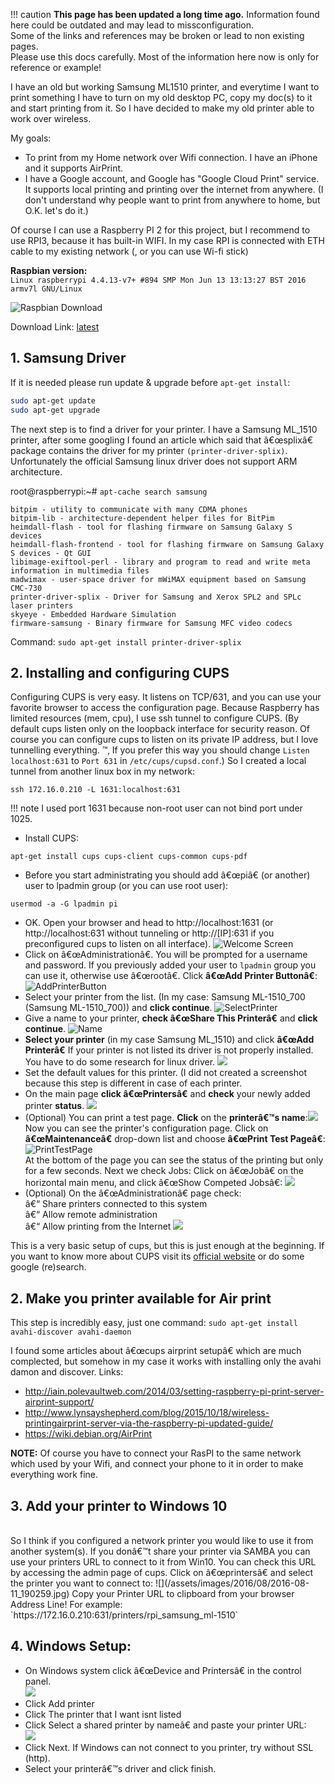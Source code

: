 !!! caution
    **This page has been updated a long time ago.**  Information found here could be outdated and may lead to missconfiguration.  
    Some of the links and references may be broken or lead to non existing pages.  
    Please use this docs carefully. Most of the information here now is only for reference or example!
    
I have an old but working Samsung ML1510 printer, and everytime I want to print something I have to turn on my old desktop PC, copy my doc(s) to it and  start printing from it. So I have decided to make my old printer able to work over wireless. 

My goals:  

* To print from my Home network over Wifi connection. I have an iPhone and it supports AirPrint.  
* I have a Google account, and Google has "Google Cloud Print" service. It supports local printing and printing over the internet from anywhere. (I don't understand why people want to print from anywhere to home, but O.K. let's do it.)

Of course I can use a Raspberry PI 2 for this project, but I recommend to use RPI3, because it has built-in WIFI. In my case RPI is connected with ETH cable to my existing network (, or you can use Wi-fi stick)

**Raspbian version:**  
`Linux raspberrypi 4.4.13-v7+ #894 SMP Mon Jun 13 13:13:27 BST 2016 armv7l GNU/Linux`

![Raspbian Download](/assets/images/2016/08/2016-08-12_163904.jpg)

Download Link: [latest](https://downloads.raspberrypi.org/raspbian_latest)

## 1. Samsung Driver

If it is needed please run update & upgrade before `apt-get install`:
```bash
sudo apt-get update
sudo apt-get upgrade
```

The next step is to find a driver for your printer. I have a Samsung ML_1510 printer, after some googling I found an article which said that â€œsplixâ€ package contains the driver for my printer `(printer-driver-splix)`.
Unfortunately the official Samsung linux driver does not support ARM architecture.

root@raspberrypi:~# `apt-cache search samsung`
```
bitpim - utility to communicate with many CDMA phones
bitpim-lib - architecture-dependent helper files for BitPim
heimdall-flash - tool for flashing firmware on Samsung Galaxy S devices
heimdall-flash-frontend - tool for flashing firmware on Samsung Galaxy S devices - Qt GUI
libimage-exiftool-perl - library and program to read and write meta information in multimedia files
madwimax - user-space driver for mWiMAX equipment based on Samsung CMC-730
printer-driver-splix - Driver for Samsung and Xerox SPL2 and SPLc laser printers
skyeye - Embedded Hardware Simulation
firmware-samsung - Binary firmware for Samsung MFC video codecs
```
Command:
`sudo apt-get install printer-driver-splix`

## 2. Installing and configuring CUPS
Configuring CUPS is very easy. It listens on TCP/631, and you can use your favorite  browser to access the configuration page.
Because Raspberry has limited resources (mem, cpu), I use ssh tunnel to configure CUPS. (By default cups listen only on the loopback interface for security reason. Of course you can configure cups to listen on its private IP address, but I love tunnelling everything. ™‚ If you prefer this way you should change `Listen localhost:631` to `Port 631` in `/etc/cups/cupsd.conf`.)
So I created a local tunnel from another linux box in my network:
```
ssh 172.16.0.210 -L 1631:localhost:631
```
!!! note
	I used port 1631 because non-root user can not bind port under 1025. 

* Install CUPS:
```
apt-get install cups cups-client cups-common cups-pdf
```
* Before you start administrating you should add â€œpiâ€ (or another) user to lpadmin group (or you can use root user):
```
usermod -a -G lpadmin pi
```
* OK. Open your browser and head to http://localhost:1631 (or http://localhost:631 without tunneling or http://[IP]:631 if you preconfigured cups to listen on all interface). ![Welcome Screen](/assets/images/2016/08/2016-08-11_163051.jpg)
* Click on â€œAdministrationâ€. You will be prompted for a username and password. If you previously added your user to `lpadmin` group you can use it, otherwise use â€œrootâ€.
Click **â€œAdd Printer Buttonâ€**: ![AddPrinterButton](/assets/images/2016/08/2016-08-11_163345.jpg)
* Select your printer from the list. (In my case: Samsung ML-1510_700 (Samsung ML-1510_700)) and **click continue**. ![SelectPrinter](/assets/images/2016/08/2016-08-11_163537.jpg)
* Give a name to your printer, **check â€œShare This Printerâ€** and **click continue**. 
![Name](/assets/images/2016/08/2016-08-11_163710.jpg)
* **Select your printer** (in my case Samsung ML_1510) and click **â€œAdd Printerâ€**
If your printer is not listed its driver is not properly installed. You have to do some research for linux driver. ![](/assets/images/2016/08/2016-08-11_183827.jpg)
* Set the default values for this printer. (I did not created a screenshot because this step is different in case of each printer.
* On the main page **click â€œPrintersâ€** and **check** your newly added printer **status**.  ![](/assets/images/2016/08/2016-08-11_184026.jpg)
* (Optional) You can print a test page. **Click** on the **printerâ€™s name**:![](/assets/images/2016/08/2016-08-11_184138.jpg)  
Now you can see the printer's configuration page. Click on **â€œMaintenanceâ€** drop-down list and choose **â€œPrint Test Pageâ€**: ![PrintTestPage](/assets/images/2016/08/2016-08-11_184314.jpg)  
At the bottom of the page you can see the status of the printing but only for a few seconds. Next we check Jobs:
Click on â€œJobâ€ on the horizontal main menu, and click â€œShow Competed Jobsâ€: 
![](/assets/images/2016/08/2016-08-11_184535.jpg)
* (Optional) On the â€œAdministrationâ€ page check:  
â€“ Share printers connected to this system  
â€“ Allow remote administration  
â€“ Allow printing from the Internet ![](/assets/images/2016/08/2016-08-11_184714.jpg)

This is a very basic setup of cups, but this is just enough at the beginning. If you want to know more about CUPS visit its [official website](https://www.cups.org/) or do some google (re)search. 

## 2. Make you printer available for Air print
This step is incredibly easy, just one command:
`sudo apt-get install avahi-discover avahi-daemon`

I found some articles about â€œcups airprint setupâ€ which are much complected, but somehow in my case it works with installing only the  avahi damon and discover.
Links:

* http://iain.polevaultweb.com/2014/03/setting-raspberry-pi-print-server-airprint-support/
* http://www.lynsayshepherd.com/blog/2015/10/18/wireless-printingairprint-server-via-the-raspberry-pi-updated-guide/
* https://wiki.debian.org/AirPrint

**NOTE:**
Of course you have to connect your RasPI to the same network which used by your Wifi, and connect your phone to it in order to make everything work fine.

## 3. Add your printer to Windows 10
<br>
So I think if you configured a network printer you would like to use it from another system(s).
If you donâ€™t share your printer via SAMBA you can use your printers URL to connect to it from Win10. You can check this URL by accessing the admin page of cups.
Click on â€œprintersâ€ and select the printer you want to connect to: ![](/assets/images/2016/08/2016-08-11_190259.jpg)
Copy your Printer URL to clipboard from your browser Address Line! For example: `https://172.16.0.210:631/printers/rpi_samsung_ml-1510`

## 4. Windows Setup:

* On Windows system click â€œDevice and Printersâ€ in the control panel.  
![](/assets/images/2016/08/2016-08-11_190411.jpg)
* Click Add printer
* Click The printer that I want isnt listed
* Click Select a shared printer by nameâ€ and paste your printer URL:  
![](/assets/images/2016/08/2016-08-11_190839.jpg)
* Click Next.
If Windows can not connect to you printer, try without SSL (http).
* Select your printerâ€™s driver and click finish.

